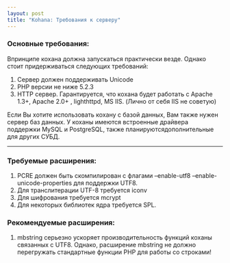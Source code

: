 ```yaml
---
layout: post
title: "Kohana: Требования к серверу"
---
```


### Основные требования:

Впринципе кохана должна запускаться практически везде. Однако стоит придерживаться следующих требований:

 1. Сервер должен поддерживать Unicode
 2. PHP версии не ниже 5.2.3
 3. HTTP сервер. Гарантируется, что кохана будет работать с Apache 1.3+, Apache 2.0+ , lighthttpd, MS IIS. (Лично от себя IIS не советую)

Если Вы хотите использовать кохану с базой данных, Вам также нужен сервер баз данных.  У коханы имеются встроенные драйвера поддержки MySQL и PostgreSQL, также планируютсядополнительные для других СУБД.

-----

### Требуемые расширения:

 1. PCRE должен быть скомпилирован с флагами –enable-utf8 –enable-unicode-properties для поддержки UTF8.
 2. Для транслитерации UTF-8 требуется iconv
 3. Для шифрования требуется mcrypt
 4. Для некоторых библиотек ядра требуется SPL.

### Рекомендуемые расширения:

 1. mbstring серьезно ускоряет производительность функций коханы связанных с UTF8. Однако, расширение mbstring не должно перегружать стандартные функции PHP для работы со строками!
